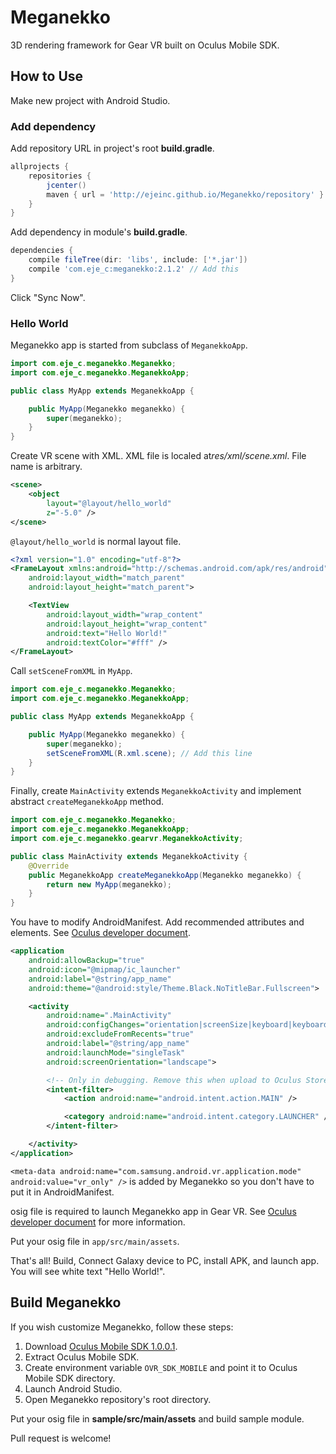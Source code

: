 # Meganekko

3D rendering framework for Gear VR built on Oculus Mobile SDK.

## How to Use

Make new project with Android Studio.

### Add dependency

Add repository URL in project's root **build.gradle**.

```gradle
allprojects {
    repositories {
        jcenter()
        maven { url = 'http://ejeinc.github.io/Meganekko/repository' } // Add this
    }
}
```

Add dependency in module's **build.gradle**.

```gradle
dependencies {
    compile fileTree(dir: 'libs', include: ['*.jar'])
    compile 'com.eje_c:meganekko:2.1.2' // Add this
}
```

Click "Sync Now".

### Hello World

Meganekko app is started from subclass of `MeganekkoApp`.

```java
import com.eje_c.meganekko.Meganekko;
import com.eje_c.meganekko.MeganekkoApp;

public class MyApp extends MeganekkoApp {

    public MyApp(Meganekko meganekko) {
        super(meganekko);
    }
}
```

Create VR scene with XML. XML file is localed at*res/xml/scene.xml*. File name is arbitrary.

```xml
<scene>
    <object
        layout="@layout/hello_world"
        z="-5.0" />
</scene>
```

`@layout/hello_world` is normal layout file.

```xml
<?xml version="1.0" encoding="utf-8"?>
<FrameLayout xmlns:android="http://schemas.android.com/apk/res/android"
    android:layout_width="match_parent"
    android:layout_height="match_parent">

    <TextView
        android:layout_width="wrap_content"
        android:layout_height="wrap_content"
        android:text="Hello World!"
        android:textColor="#fff" />
</FrameLayout>
```

Call `setSceneFromXML` in `MyApp`.

```java
import com.eje_c.meganekko.Meganekko;
import com.eje_c.meganekko.MeganekkoApp;

public class MyApp extends MeganekkoApp {

    public MyApp(Meganekko meganekko) {
        super(meganekko);
        setSceneFromXML(R.xml.scene); // Add this line
    }
}
```

Finally, create `MainActivity` extends `MeganekkoActivity` and implement abstract `createMeganekkoApp` method.

```java
import com.eje_c.meganekko.Meganekko;
import com.eje_c.meganekko.MeganekkoApp;
import com.eje_c.meganekko.gearvr.MeganekkoActivity;

public class MainActivity extends MeganekkoActivity {
    @Override
    public MeganekkoApp createMeganekkoApp(Meganekko meganekko) {
        return new MyApp(meganekko);
    }
}
```

You have to modify AndroidManifest.
Add recommended attributes and elements. See [Oculus developer document](https://developer.oculus.com/documentation/mobilesdk/latest/concepts/mobile-new-apps-intro/#mobile-native-manifest).

```xml
<application
    android:allowBackup="true"
    android:icon="@mipmap/ic_launcher"
    android:label="@string/app_name"
    android:theme="@android:style/Theme.Black.NoTitleBar.Fullscreen">

    <activity
        android:name=".MainActivity"
        android:configChanges="orientation|screenSize|keyboard|keyboardHidden"
        android:excludeFromRecents="true"
        android:label="@string/app_name"
        android:launchMode="singleTask"
        android:screenOrientation="landscape">

        <!-- Only in debugging. Remove this when upload to Oculus Store. -->
        <intent-filter>
            <action android:name="android.intent.action.MAIN" />

            <category android:name="android.intent.category.LAUNCHER" />
        </intent-filter>

    </activity>
</application>
```

`<meta-data android:name="com.samsung.android.vr.application.mode" android:value="vr_only" />` is added by Meganekko so you don't have to put it in AndroidManifest. 

osig file is required to launch Meganekko app in Gear VR. See [Oculus developer document](https://developer.oculus.com/osig/) for more information.

Put your osig file in `app/src/main/assets`.

That's all! Build, Connect Galaxy device to PC, install APK, and launch app. You will see white text "Hello World!".

## Build Meganekko

If you wish customize Meganekko, follow these steps:

1. Download [Oculus Mobile SDK 1.0.0.1](https://developer.oculus.com/downloads/).
2. Extract Oculus Mobile SDK.
3. Create environment variable `OVR_SDK_MOBILE` and point it to Oculus Mobile SDK directory.
4. Launch Android Studio.
5. Open Meganekko repository's root directory.

Put your osig file in **sample/src/main/assets** and build sample module.

Pull request is welcome!
